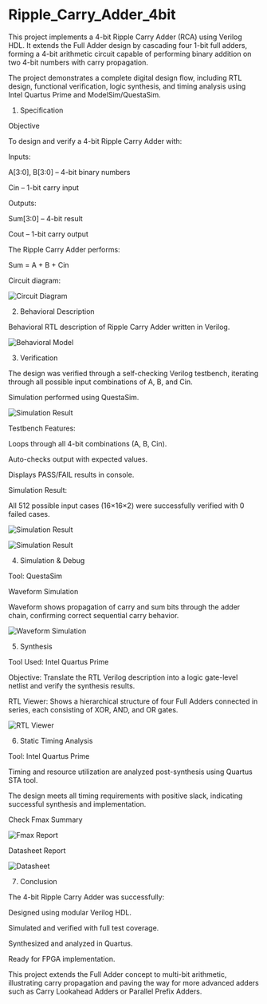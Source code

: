 # Ripple_Carry_Adder_4bit

This project implements a 4-bit Ripple Carry Adder (RCA) using Verilog HDL.
It extends the Full Adder design by cascading four 1-bit full adders, forming a 4-bit arithmetic circuit capable of performing binary addition on two 4-bit numbers with carry propagation.

The project demonstrates a complete digital design flow, including RTL design, functional verification, logic synthesis, and timing analysis using Intel Quartus Prime and ModelSim/QuestaSim.



1. Specification

Objective

To design and verify a 4-bit Ripple Carry Adder with:

Inputs:

A[3:0], B[3:0] – 4-bit binary numbers

Cin – 1-bit carry input

Outputs:

Sum[3:0] – 4-bit result

Cout – 1-bit carry output

The Ripple Carry Adder performs: 

Sum = A + B + Cin

Circuit diagram:


![Circuit Diagram](https://github.com/trungpham141205/Ripple_Carry_Adder_4-bit/blob/main/images/circuit_diagram.png)



2. Behavioral Description

Behavioral RTL description of Ripple Carry Adder written in Verilog.


![Behavioral Model](https://github.com/trungpham141205/Ripple_Carry_Adder_4-bit/blob/main/images/ripple_carry_adder_4bit.png)



3. Verification

The design was verified through a self-checking Verilog testbench, iterating through all possible input combinations of A, B, and Cin.

Simulation performed using QuestaSim.

![Simulation Result](https://github.com/trungpham141205/Ripple_Carry_Adder_4-bit/blob/main/images/ripple_carry_adder_4bit_tb.png)

Testbench Features:

Loops through all 4-bit combinations (A, B, Cin).

Auto-checks output with expected values.

Displays PASS/FAIL results in console.


Simulation Result:

All 512 possible input cases (16×16×2) were successfully verified with 0 failed cases.

![Simulation Result](https://github.com/trungpham141205/Ripple_Carry_Adder_4-bit/blob/main/images/stimulate%20(2).png)

![Simulation Result](https://github.com/trungpham141205/Ripple_Carry_Adder_4-bit/blob/main/images/stimulate.png)



4. Simulation & Debug

Tool: QuestaSim

Waveform Simulation

Waveform shows propagation of carry and sum bits through the adder chain, confirming correct sequential carry behavior.

![Waveform Simulation](https://github.com/trungpham141205/Ripple_Carry_Adder_4-bit/blob/main/images/wave.png) 



5. Synthesis

Tool Used: Intel Quartus Prime

Objective:
Translate the RTL Verilog description into a logic gate-level netlist and verify the synthesis results.

RTL Viewer:
Shows a hierarchical structure of four Full Adders connected in series, each consisting of XOR, AND, and OR gates.

![RTL Viewer](https://github.com/trungpham141205/Ripple_Carry_Adder_4-bit/blob/main/images/rtl_viewer.png)



6. Static Timing Analysis

Tool: Intel Quartus Prime

Timing and resource utilization are analyzed post-synthesis using Quartus STA tool.

The design meets all timing requirements with positive slack, indicating successful synthesis and implementation.

Check Fmax Summary

![Fmax Report](https://github.com/trungpham141205/Ripple_Carry_Adder_4-bit/blob/main/images/fmax_report.png)

Datasheet Report

![Datasheet](https://github.com/trungpham141205/Ripple_Carry_Adder_4-bit/blob/main/images/datasheet_report.png)



7. Conclusion

The 4-bit Ripple Carry Adder was successfully:

Designed using modular Verilog HDL.

Simulated and verified with full test coverage.

Synthesized and analyzed in Quartus.

Ready for FPGA implementation.

This project extends the Full Adder concept to multi-bit arithmetic, illustrating carry propagation and paving the way for more advanced adders such as Carry Lookahead Adders or Parallel Prefix Adders.